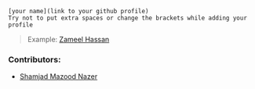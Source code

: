 ```
[your name](link to your github profile)
Try not to put extra spaces or change the brackets while adding your 
profile
```

> Example: [Zameel Hassan](https://github.com/zameel7)

### Contributors:
- [Shamjad Mazood Nazer](https://github.com/Shamjad-Mazood-Nazer)
